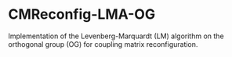 # CMReconfig-LMA-OG
Implementation of the Levenberg-Marquardt (LM) algorithm on the orthogonal group (OG) for coupling matrix reconfiguration. 
